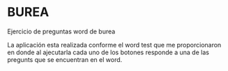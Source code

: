 # BUREA
Ejercicio de preguntas word de burea

La aplicación esta realizada conforme el word test que me proporcionaron en donde al ajecutarla cada uno de los botones responde a una de las pregunts que se encuentran en el word.

